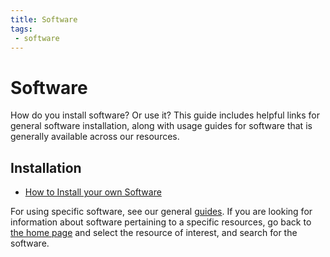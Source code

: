 ```yaml
---
title: Software
tags: 
 - software
---
```


# Software

How do you install software? Or use it? This guide includes helpful links
for general software installation, along with usage guides for software
that is generally available across our resources.

## Installation

 - [How to Install your own Software](/docs/software/how-to-install/)

For using specific software, see our general [guides](guides/).
If you are looking for information about software pertaining to a specific
resources, go back to [the home page](/) and select the resource of interest,
and search for the software.
